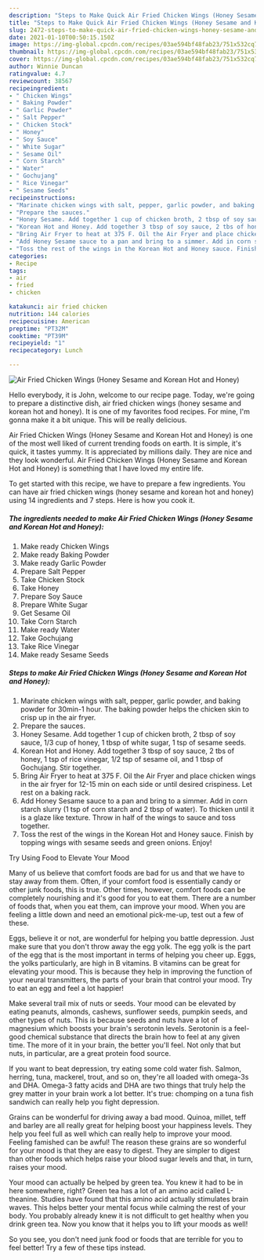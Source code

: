 ```yaml
---
description: "Steps to Make Quick Air Fried Chicken Wings (Honey Sesame and Korean Hot and Honey)"
title: "Steps to Make Quick Air Fried Chicken Wings (Honey Sesame and Korean Hot and Honey)"
slug: 2472-steps-to-make-quick-air-fried-chicken-wings-honey-sesame-and-korean-hot-and-honey
date: 2021-01-10T00:50:15.150Z
image: https://img-global.cpcdn.com/recipes/03ae594bf48fab23/751x532cq70/air-fried-chicken-wings-honey-sesame-and-korean-hot-and-honey-recipe-main-photo.jpg
thumbnail: https://img-global.cpcdn.com/recipes/03ae594bf48fab23/751x532cq70/air-fried-chicken-wings-honey-sesame-and-korean-hot-and-honey-recipe-main-photo.jpg
cover: https://img-global.cpcdn.com/recipes/03ae594bf48fab23/751x532cq70/air-fried-chicken-wings-honey-sesame-and-korean-hot-and-honey-recipe-main-photo.jpg
author: Winnie Duncan
ratingvalue: 4.7
reviewcount: 38567
recipeingredient:
- " Chicken Wings"
- " Baking Powder"
- " Garlic Powder"
- " Salt Pepper"
- " Chicken Stock"
- " Honey"
- " Soy Sauce"
- " White Sugar"
- " Sesame Oil"
- " Corn Starch"
- " Water"
- " Gochujang"
- " Rice Vinegar"
- " Sesame Seeds"
recipeinstructions:
- "Marinate chicken wings with salt, pepper, garlic powder, and baking powder for 30min-1 hour. The baking powder helps the chicken skin to crisp up in the air fryer."
- "Prepare the sauces."
- "Honey Sesame. Add together 1 cup of chicken broth, 2 tbsp of soy sauce, 1/3 cup of honey, 1 tbsp of white sugar, 1 tsp of sesame seeds."
- "Korean Hot and Honey. Add together 3 tbsp of soy sauce, 2 tbs of honey, 1 tsp of rice vinegar, 1/2 tsp of sesame oil, and 1 tbsp of Gochujang. Stir together."
- "Bring Air Fryer to heat at 375 F. Oil the Air Fryer and place chicken wings in the air fryer for 12-15 min on each side or until desired crispiness. Let rest on a baking rack."
- "Add Honey Sesame sauce to a pan and bring to a simmer. Add in corn starch slurry (1 tsp of corn starch and 2 tbsp of water). To thicken until it is a glaze like texture. Throw in half of the wings to sauce and toss together."
- "Toss the rest of the wings in the Korean Hot and Honey sauce. Finish by topping wings with sesame seeds and green onions. Enjoy!"
categories:
- Recipe
tags:
- air
- fried
- chicken

katakunci: air fried chicken 
nutrition: 144 calories
recipecuisine: American
preptime: "PT32M"
cooktime: "PT39M"
recipeyield: "1"
recipecategory: Lunch

---
```



![Air Fried Chicken Wings (Honey Sesame and Korean Hot and Honey)](https://img-global.cpcdn.com/recipes/03ae594bf48fab23/751x532cq70/air-fried-chicken-wings-honey-sesame-and-korean-hot-and-honey-recipe-main-photo.jpg)

Hello everybody, it is John, welcome to our recipe page. Today, we're going to prepare a distinctive dish, air fried chicken wings (honey sesame and korean hot and honey). It is one of my favorites food recipes. For mine, I'm gonna make it a bit unique. This will be really delicious.



Air Fried Chicken Wings (Honey Sesame and Korean Hot and Honey) is one of the most well liked of current trending foods on earth. It is simple, it's quick, it tastes yummy. It is appreciated by millions daily. They are nice and they look wonderful. Air Fried Chicken Wings (Honey Sesame and Korean Hot and Honey) is something that I have loved my entire life.


To get started with this recipe, we have to prepare a few ingredients. You can have air fried chicken wings (honey sesame and korean hot and honey) using 14 ingredients and 7 steps. Here is how you cook it.

<!--inarticleads1-->

##### The ingredients needed to make Air Fried Chicken Wings (Honey Sesame and Korean Hot and Honey):

1. Make ready  Chicken Wings
1. Make ready  Baking Powder
1. Make ready  Garlic Powder
1. Prepare  Salt Pepper
1. Take  Chicken Stock
1. Take  Honey
1. Prepare  Soy Sauce
1. Prepare  White Sugar
1. Get  Sesame Oil
1. Take  Corn Starch
1. Make ready  Water
1. Take  Gochujang
1. Take  Rice Vinegar
1. Make ready  Sesame Seeds




<!--inarticleads2-->

##### Steps to make Air Fried Chicken Wings (Honey Sesame and Korean Hot and Honey):

1. Marinate chicken wings with salt, pepper, garlic powder, and baking powder for 30min-1 hour. The baking powder helps the chicken skin to crisp up in the air fryer.
1. Prepare the sauces.
1. Honey Sesame. Add together 1 cup of chicken broth, 2 tbsp of soy sauce, 1/3 cup of honey, 1 tbsp of white sugar, 1 tsp of sesame seeds.
1. Korean Hot and Honey. Add together 3 tbsp of soy sauce, 2 tbs of honey, 1 tsp of rice vinegar, 1/2 tsp of sesame oil, and 1 tbsp of Gochujang. Stir together.
1. Bring Air Fryer to heat at 375 F. Oil the Air Fryer and place chicken wings in the air fryer for 12-15 min on each side or until desired crispiness. Let rest on a baking rack.
1. Add Honey Sesame sauce to a pan and bring to a simmer. Add in corn starch slurry (1 tsp of corn starch and 2 tbsp of water). To thicken until it is a glaze like texture. Throw in half of the wings to sauce and toss together.
1. Toss the rest of the wings in the Korean Hot and Honey sauce. Finish by topping wings with sesame seeds and green onions. Enjoy!




Try Using Food to Elevate Your Mood


Many of us believe that comfort foods are bad for us and that we have to stay away from them. Often, if your comfort food is essentially candy or other junk foods, this is true. Other times, however, comfort foods can be completely nourishing and it's good for you to eat them. There are a number of foods that, when you eat them, can improve your mood. When you are feeling a little down and need an emotional pick-me-up, test out a few of these.

Eggs, believe it or not, are wonderful for helping you battle depression. Just make sure that you don't throw away the egg yolk. The egg yolk is the part of the egg that is the most important in terms of helping you cheer up. Eggs, the yolks particularly, are high in B vitamins. B vitamins can be great for elevating your mood. This is because they help in improving the function of your neural transmitters, the parts of your brain that control your mood. Try to eat an egg and feel a lot happier!

Make several trail mix of nuts or seeds. Your mood can be elevated by eating peanuts, almonds, cashews, sunflower seeds, pumpkin seeds, and other types of nuts. This is because seeds and nuts have a lot of magnesium which boosts your brain's serotonin levels. Serotonin is a feel-good chemical substance that directs the brain how to feel at any given time. The more of it in your brain, the better you'll feel. Not only that but nuts, in particular, are a great protein food source.

If you want to beat depression, try eating some cold water fish. Salmon, herring, tuna, mackerel, trout, and so on, they're all loaded with omega-3s and DHA. Omega-3 fatty acids and DHA are two things that truly help the grey matter in your brain work a lot better. It's true: chomping on a tuna fish sandwich can really help you fight depression. 

Grains can be wonderful for driving away a bad mood. Quinoa, millet, teff and barley are all really great for helping boost your happiness levels. They help you feel full as well which can really help to improve your mood. Feeling famished can be awful! The reason these grains are so wonderful for your mood is that they are easy to digest. They are simpler to digest than other foods which helps raise your blood sugar levels and that, in turn, raises your mood.

Your mood can actually be helped by green tea. You knew it had to be in here somewhere, right? Green tea has a lot of an amino acid called L-theanine. Studies have found that this amino acid actually stimulates brain waves. This helps better your mental focus while calming the rest of your body. You probably already knew it is not difficult to get healthy when you drink green tea. Now you know that it helps you to lift your moods as well!

So you see, you don't need junk food or foods that are terrible for you to feel better! Try  a few  of  these  tips  instead.


